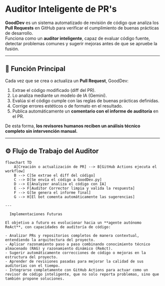 #  Auditor Inteligente de PR's

**GoodDev** es un sistema automatizado de revisión de código que analiza los **Pull Requests** en GitHub para verificar el cumplimiento de buenas prácticas de desarrollo.  
Funciona como un **auditor inteligente**, capaz de evaluar código fuente, detectar problemas comunes y sugerir mejoras antes de que se apruebe la fusión.

---

## 🚀 Función Principal

Cada vez que se crea o actualiza un **Pull Request**, GoodDev:

1. Extrae el código modificado (diff del PR).
2. Lo analiza mediante un modelo de IA (Gemini).
3. Evalúa si el código cumple con las reglas de buenas prácticas definidas.
4. Corrige errores estéticos o de formato en el resultado.
5. Publica automáticamente un **comentario con el informe de auditoría** en el PR.

De esta forma, **los revisores humanos reciben un análisis técnico completo sin intervención manual.**

---

## ⚙️ Flujo de Trabajo del Auditor

```mermaid
flowchart TD
    A[Creación o actualización de PR] --> B[GitHub Actions ejecuta el workflow]
    B --> C[Se extrae el diff del código]
    C --> D[Se envía el código a GoodDev.py]
    D --> E[Analyzer analiza el código con IA]
    E --> F[Auditor Corrector limpia y valida la respuesta]
    F --> G[Se genera el informe final]
    G --> H[El bot comenta automáticamente las sugerencias]

---

  Implementaciones Futuras

El objetivo a futuro es evolucionar hacia un **agente autónomo ReAct**, con capacidades de auditoría de código:

- Analizar PRs y repositorios completos de manera contextual, entendiendo la arquitectura del proyecto.
- Aplicar razonamiento paso a paso combinando conocimiento técnico almacenado (RAG) y razonamiento dinámico (ReAct).
- Sugerir automáticamente correcciones de código o mejoras en la estructura del proyecto.
- Aprender de revisiones pasadas para mejorar la calidad de sus auditorías con el tiempo.
- Integrarse completamente con GitHub Actions para actuar como un revisor de código inteligente, que no solo reporta problemas, sino que también propone soluciones.



